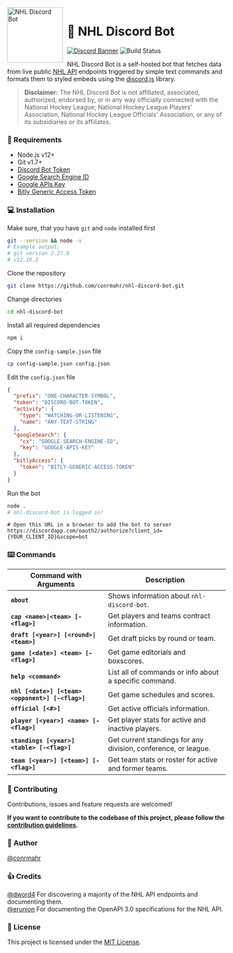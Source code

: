 <img width="128" height="128" align="left" style="float: left; margin: 0 10px 0 0;" alt="NHL Discord Bot" src="https://cdn.discordapp.com/avatars/535203406592344067/1473d566732ea6ffd24d02be45af8b21.png">  

# :ice_hockey: NHL Discord Bot

[![Discord Banner](https://discordapp.com/api/guilds/499434832124837889/widget.png?style=shield)](https://discord.gg/92UtjGs)
![Build Status](https://github.com/conrmahr/nhl-discord-bot/workflows/build/badge.svg)


NHL Discord Bot is a self-hosted bot that fetches data from live public [NHL API](https://github.com/erunion/sport-api-specifications/tree/master/nhl) endpoints triggered by simple text commands and formats them to styled embeds using the [discord.js](https://github.com/discordjs/discord.js) library.
>**Disclaimer:** The NHL Discord Bot is not affiliated, associated, authorized, endorsed by, or in any way officially connected with the National Hockey League; National Hockey League Players' Association, National Hockey League Officials' Association, or any of its subsidiaries or its affiliates.

### :page_with_curl: Requirements

- Node.js v12+
- Git v1.7+
- [Discord Bot Token](https://discordjs.guide/preparations/setting-up-a-bot-application.html)
- [Google Search Engine ID](https://developers.google.com/custom-search/docs/tutorial/creatingcse)
- [Google APIs Key](https://developers.google.com/custom-search/v1/introduction)
- [Bitly Generic Access Token](https://support.bitly.com/hc/en-us/articles/230647907-How-do-I-generate-an-OAuth-access-token-for-the-Bitly-API-)

### :computer: Installation

Make sure, that you have `git` and `node` installed first
```sh
git --version && node -v
# Example output:
# git version 2.27.0
# v12.18.2
```

Clone the repository
```sh
git clone https://github.com/conrmahr/nhl-discord-bot.git
```

Change directories
```sh
cd nhl-discord-bot
```

Install all required dependencies
```sh
npm i
```

Copy the `config-sample.json` file
```sh
cp config-sample.json config.json
```

Edit the `config.json` file
```json
{
  "prefix": "ONE-CHARACTER-SYMBOL",
  "token": "DISCORD-BOT-TOKEN",
  "activity": {
    "type": "WATCHING-OR-LISTENING",
    "name": "ANY-TEXT-STRING"
  },
  "googleSearch": {
    "cx": "GOOGLE-SEARCH-ENGINE-ID",
    "key": "GOOGLE-APIS-KEY"
  },
  "bitlyAccess": {
    "token": "BITLY-GENERIC-ACCESS-TOKEN"
  }
}
```

Run the bot
```sh
node .
# nhl-discord-bot is logged in!
```

```
# Open this URL in a browser to add the bot to server
https://discordapp.com/oauth2/authorize?client_id={YOUR_CLIENT_ID}&scope=bot
```

### :keyboard: Commands

| Command with Arguments                | Description |
| ------------------------------------- | ------------------------------------- |
|**`about`** | Shows information about `nhl-discord-bot`.|
|**`cap <name>\|<team> [-<flag>]`** | Get players and teams contract information.|
|**`draft [<year>] [<round>\|<team>]`** | Get draft picks by round or team.|
|**`game [<date>] <team> [-<flag>]`** | Get game editorials and boxscores.|
|**`help <command>`** | List all of commands or info about a specific command.|
|**`nhl [<date>] [<team> <opponent>] [-<flag>]`** | Get game schedules and scores.|
|**`official [<#>]`** | Get active officials information.|
|**`player [<year>] <name> [-<flag>]`** | Get player stats for active and inactive players.|
|**`standings [<year>] <table> [-<flag>]`** | Get current standings for any division, conference, or league.|
|**`team [<year>] [<team>] [-<flag>]`** | Get team stats or roster for active and former teams.|

### :handshake: Contributing

Contributions, issues and feature requests are welcomed!

**If you want to contribute to the codebase of this project, please follow the [contribution guidelines](.github/CONTRIBUTING.md).**

### :book: Author

[@conrmahr](https://github.com/conrmahr)

### :thumbsup: Credits

[@dword4](https://github.com/dword4) For discovering a majority of the NHL API endpoints and documenting them.<br />
[@erunion](https://github.com/erunion) For documenting the OpenAPI 3.0 specifications for the NHL API.

### :memo: License

This project is licensed under the [MIT License](LICENSE).